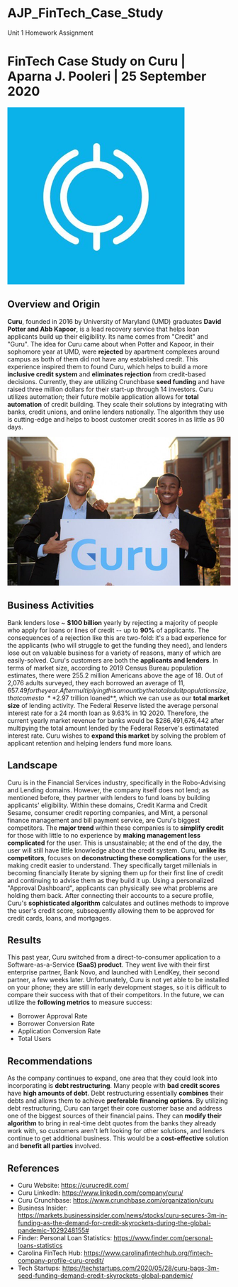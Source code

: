 # AJP_FinTech_Case_Study
Unit 1 Homework Assignment

# FinTech Case Study on Curu | Aparna J. Pooleri | 25 September 2020

![Curu Logo](Curu_Logo.jpg)

## Overview and Origin
**Curu**, founded in 2016 by University of Maryland (UMD) graduates **David Potter and Abb Kapoor**, is a lead recovery service that helps loan applicants build up their eligibility. Its name comes from "Credit" and "Guru". The idea for Curu came about when Potter and Kapoor, in their sophomore year at UMD, were **rejected** by apartment complexes around campus as both of them did not have any established credit. This experience inspired them to found Curu, which helps to build a more **inclusive credit system** and **eliminates rejection** from credit-based decisions. Currently, they are utilizing Crunchbase **seed funding** and have raised three million dollars for their start-up through 14 investors. Curu utilizes automation; their future mobile application allows for **total automation** of credit building. They scale their solutions by integrating with banks, credit unions, and online lenders nationally. The algorithm they use is cutting-edge and helps to boost customer credit scores in as little as 90 days. 

![David Potter and Abb Kapoor, Founders](Curu_Founders.jpg)

## Business Activities
Bank lenders lose ~ **$100 billion** yearly by rejecting a majority of people who apply for loans or lines of credit -- up to **90%** of applicants. The consequences of a rejection like this are two-fold: it's a bad experience for the applicants (who will struggle to get the funding they need), and lenders lose out on valuable business for a variety of reasons, many of which are easily-solved. Curu's customers are both the **applicants and lenders**. In terms of market size, according to 2019 Census Bureau population estimates, there were 255.2 million Americans above the age of 18. Out of 2,076 adults surveyed, they each borrowed an average of $11,657.49 for the year. After multiplying this amount by the total adult population size, that comes to ~ **$2.97 trillion loaned**, which we can use as our **total market size** of lending activity. The Federal Reserve listed the average personal interest rate for a 24 month loan as 9.63% in 1Q 2020. Therefore, the current yearly market revenue for banks would be $286,491,676,442 after multipying the total amount lended by the Federal Reserve's estimatated interest rate. Curu wishes to **expand this market** by solving the problem of applicant retention and helping lenders fund more loans. 

## Landscape
Curu is in the Financial Services industry, specifically in the Robo-Advising and Lending domains. However, the company itself does not lend; as mentioned before, they partner with lenders to fund loans by building applicants' eligibility. Within these domains, Credit Karma and Credit Sesame, consumer credit reporting companies, and Mint, a personal finance management and bill payment service, are Curu's biggest competitors. The **major trend** within these companies is to **simplify credit** for those with little to no experience by **making management less complicated** for the user. This is unsustainable; at the end of the day, the user will still have little knowledge about the credit system. Curu, **unlike its competitors**, focuses on **deconstructing these complications** for the user, making credit easier to understand. They specifically target millenials in becoming financially literate by signing them up for their first line of credit and continuing to advise them as they build it up. Using a personalized "Approval Dashboard", applicants can physically see what problems are holding them back. After connecting their accounts to a secure profile, Curu's **sophisticated algorithm** calculates and outlines methods to improve the user's credit score, subsequently allowing them to be approved for credit cards, loans, and mortgages.

## Results
This past year, Curu switched from a direct-to-consumer application to a Software-as-a-Service **(SaaS) product**. They went live with their first enterprise partner, Bank Novo, and launched with LendKey, their second partner, a few weeks later. Unfortunately, Curu is not yet able to be installed on your phone; they are still in early development stages, so it is difficult to compare their success with that of their competitors. In the future, we can utilize the **following metrics** to measure success:
- Borrower Approval Rate
- Borrower Conversion Rate
- Application Conversion Rate
- Total Users

## Recommendations
As the company continues to expand, one area that they could look into incorporating is **debt restructuring**. Many people with **bad credit scores** have **high amounts of debt**. Debt restructuring essentially **combines** their debts and allows them to achieve **preferable financing options**. By utilizing debt restructuring, Curu can target their core customer base and address one of the biggest sources of their financial pains. They can **modify their algorithm** to bring in real-time debt quotes from the banks they already work with, so customers aren't left looking for other solutions, and lenders continue to get additional business. This would be a **cost-effective** solution and **benefit all parties** involved. 

## References
- Curu Website: https://curucredit.com/
- Curu LinkedIn: https://www.linkedin.com/company/curu/
- Curu Crunchbase: https://www.crunchbase.com/organization/curu
- Business Insider: https://markets.businessinsider.com/news/stocks/curu-secures-3m-in-funding-as-the-demand-for-credit-skyrockets-during-the-global-pandemic-1029248155#
- Finder: Personal Loan Statistics: https://www.finder.com/personal-loans-statistics
- Carolina FinTech Hub: https://www.carolinafintechhub.org/fintech-company-profile-curu-credit/
- Tech Startups: https://techstartups.com/2020/05/28/curu-bags-3m-seed-funding-demand-credit-skyrockets-global-pandemic/




